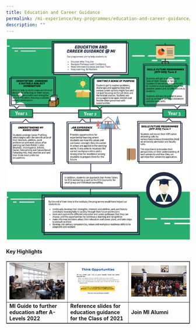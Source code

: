 ```yaml
---
title: Education and Career Guidance
permalink: /mi-experience/key-programmes/education-and-career-guidance/
description: ""
---
```

<img src="/images/ecg.png">
<h4><strong>Key Highlights</strong></h4>
<table style="border-collapse: collapse; width: 100%;" border="1">
<tbody>
<tr>
<td style="width: 33.3333%;"><a href="/files/MI_Guide_to_further_education_after_A-Levels_2022.pdf"><img src="/images/ecg1.jpg"></a></td>
<td style="width: 33.3333%;"><a href="/files/A-Level_Results_Release_for_Students.pdf"><img src="/images/ecg2.jpg"></a></td>
<td style="width: 33.3333%;"><a href="https://docs.google.com/forms/d/e/1FAIpQLSfYRN6XF_yIoLLtAao28tpqp3u-qJc1ONyx_ObIorcEOqFCeg/viewform"><img src="/images/ecg3.png"></a></td>
</tr>
<tr>
<td style="width: 33.3333%;"><strong>MI Guide to further education after A-Levels 2022</strong></td>
<td style="width: 33.3333%;"><strong>Reference slides for education guidance for the Class of 2021</strong></td>
<td style="width: 33.3333%;"><strong>Join MI Alumni</strong></td>
</tr>
</tbody>
</table>